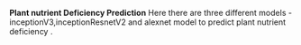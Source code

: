 **Plant nutrient Deficiency Prediction**
   Here there are three different models - inceptionV3,inceptionResnetV2 and alexnet model to predict plant nutrient deficiency .
